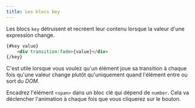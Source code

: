```yaml
---
title: Les blocs key
---
```


Les blocs `key` détruisent et recréent leur contenu lorsque la valeur d'une expression change.

```html
{#key value}
	<div transition:fade>{value}</div>
{/key}
```

C'est utile lorsque vous voulez qu'un élément joue sa transition à chaque fois qu'une valeur change plutôt qu'uniquement quand l'élément entre ou sort du <span class="vo">_DOM_</span>.

Encadrez l'élément `<span>` dans un bloc clé qui dépend de `number`. Cela va déclencher l'animation à chaque fois que vous cliquerez sur le bouton.

